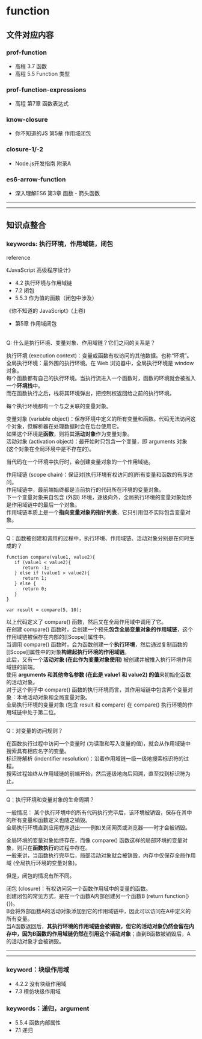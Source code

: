 # function

## 文件对应内容

### prof-function

* 高程 3.7 函数
* 高程 5.5 Function 类型

### prof-function-expressions

* 高程 第7章 函数表达式

### know-closure

* 你不知道的JS 第5章 作用域闭包

### closure-1/-2

* Node.js开发指南 附录A

### es6-arrow-function

* 深入理解ES6 第3章 函数 - 箭头函数

---
---

## 知识点整合

### keywords: 执行环境，作用域链，闭包

reference

《JavaScript 高级程序设计》

* 4.2 执行环境与作用域链
* 7.2 闭包
* 5.5.3 作为值的函数（闭包中涉及）

《你不知道的 JavaScript》(上卷) 

* 第5章 作用域闭包

<br>
Q: 什么是执行环境、变量对象、作用域链？它们之间的关系是？
	
执行环境 (execution context)：变量或函数有权访问的其他数据。也称“环境”。 <br>
全局执行环境：最外围的执行环境。在 Web 浏览器中，全局执行环境是 window 对象。<br> 
每个函数都有自己的执行环境。当执行流进入一个函数时，函数的环境就会被推入一个**环境栈**中。<br> 
而在函数执行之后，栈将其环境弹出，把控制权返回给之前的执行环境。

每个执行环境都有一个与之关联的变量对象。

变量对象 (variable object)：保存环境中定义的所有变量和函数。代码无法访问这个对象，但解析器在处理数据时会在后台使用它。<br>
如果这个环境是**函数**，则将其**活动对象**作为变量对象。<br>
活动对象 (activation object)：最开始时只包含一个变量，即 arguments 对象 (这个对象在全局环境中是不存在的)。

当代码在一个环境中执行时，会创建变量对象的一个作用域链。

作用域链 (scope chain)：保证对[执行环境有权访问的]所有变量和函数的有序访问。<br>
作用域链中，最前端始终都是当前执行的代码所在环境的变量对象。<br>
下一个变量对象来自包含 (外部) 环境，逐级向外，全局执行环境的变量对象始终是作用域链中的最后一个对象。<br>
作用域链本质上是一个**指向变量对象的指针列表**，它只引用但不实际包含变量对象。

---

Q：函数被创建和调用的过程中，执行环境、作用域链、活动对象分别是在何时生成的？

	function compare(value1, value2){
       if (value1 < value2){
          return -1;
       } else if (value1 > value2){
          return 1;
       } else {
          return 0; 
       }
	}
	
	var result = compare(5, 10);

以上代码定义了 compare() 函数，然后又在全局作用域中调用了它。<br>
在创建 compare() 函数时，会创建一个预先**包含全局变量对象的作用域链**，这个作用域链被保存在内部的[[Scope]]属性中。 <br>
当调用 compare() 函数时，会为函数创建一个**执行环境**，然后通过复制函数的[[Scope]]属性中的对象**构建起执行环境的作用域链**。<br>
此后，又有一个**活动对象 (在此作为变量对象使用)** 被创建并被推入执行环境作用域链的前端。<br>
使用 **arguments 和其他命名参数 (在此是 value1 和 value2) 的值**来初始化函数的活动对象。<br>
对于这个例子中 compare() 函数的执行环境而言，其作用域链中包含两个变量对象：本地活动对象和全局变量对象。<br>
全局执行环境的变量对象 (包含 result 和 compare) 在 compare() 执行环境的作用域链中处于第二位。

---

Q：对变量的访问规则？

在函数执行过程中访问一个变量时 (为读取和写入变量的值)，就会从作用域链中搜索具有相应名字的变量。<br>
标识符解析 (indentifier resolution)：沿着作用域链一级一级地搜索标识符的过程。<br>
搜索过程始终从作用域链的前端开始，然后逐级地向后回溯，直至找到标识符为止。

---

Q：执行环境和变量对象的生命周期？

一般情况：
某个执行环境中的所有代码执行完毕后，该环境被销毁，保存在其中的所有变量和函数定义也随之销毁。<br>
全局执行环境直到应用程序退出——例如关闭网页或浏览器——时才会被销毁。

全局环境的变量对象始终存在，而像 compare() 函数这样的局部环境的变量对象，则只在**函数执行**的过程中存在。<br>
一般来讲，当函数执行完毕后，局部活动对象就会被销毁，内存中仅保存全局作用域 (全局执行环境的变量对象)。<br>

但是，闭包的情况有所不同。

闭包 (closure)：有权访问另一个函数作用域中的变量的函数。<br>
创建闭包的常见方式，是在一个函数A内部创建另一个函数B (return function() {})。<br>
B会将外部函数A的活动对象添加到它的作用域链中，因此可以访问在A中定义的所有变量。<br>
当A函数返回后，**其执行环境的作用域链会被销毁，但它的活动对象仍然会留在内存中，因为B函数的作用域链仍然在引用这个活动对象**；直到B函数被销毁后，A的活动对象才会被销毁。

---
---

### keyword：块级作用域

* 4.2.2 没有块级作用域
* 7.3 模仿块级作用域

### keywords：递归，argument

* 5.5.4 函数内部属性
* 7.1 递归
